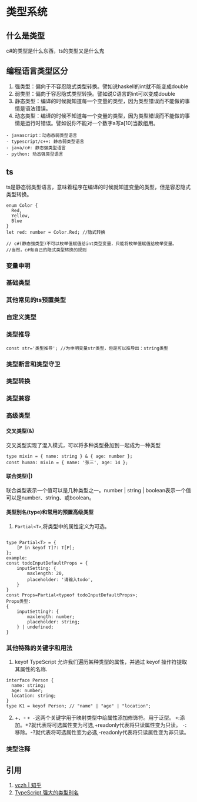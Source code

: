 # 类型系统

## 什么是类型
c#的类型是什么东西，ts的类型又是什么鬼

## 编程语言类型区分
1. 强类型：偏向于不容忍隐式类型转换。譬如说haskell的int就不能变成double
2. 弱类型：偏向于容忍隐式类型转换。譬如说C语言的int可以变成double
3. 静态类型：编译的时候就知道每一个变量的类型，因为类型错误而不能做的事情是语法错误。
4. 动态类型：编译的时候不知道每一个变量的类型，因为类型错误而不能做的事情是运行时错误。譬如说你不能对一个数字a写a[10]当数组用。

```dotnetcli
- javascript：动态态弱类型语言
- typescript/c++: 静态弱类型语言
- java/c#: 静态强类型语言
- python: 动态强类型语言
```


## ts
ts是静态弱类型语言，意味着程序在编译的时候就知道变量的类型，但是容忍隐式类型转换。

```dotnetcli
enum Color {
  Red,
  Yellow,
  Blue
}
let red: number = Color.Red; //隐式转换

// c#(静态强类型)不可以枚举值赋值给int类型变量，只能将枚举值赋值给枚举变量。
//当然，c#有自己的隐式类型转换的规则
```

### 变量申明

### 基础类型

### 其他常见的ts预置类型

### 自定义类型

### 类型推导
```dotnetcli
const str='类型推导'; //为申明变量str类型，但是可以推导出：string类型
```
### 类型断言和类型守卫

### 类型转换

### 类型兼容

### 高级类型

#### 交叉类型(&)
交叉类型实现了混入模式，可以将多种类型叠加到一起成为一种类型
```dotnetcli
type mixin = { name: string } & { age: number };
const human: mixin = { name: '张三', age: 14 };
```

#### 联合类型(|)
联合类型表示一个值可以是几种类型之一。number | string | boolean表示一个值可以是number、string、或boolean。

#### 类型别名(type)和常用的预置高级类型

 1. `Partial<T>`,将类型中的属性定义为可选。
```dotnetcli

type Partial<T> = {
    [P in keyof T]?: T[P];
};
example:
const todoInputDefaultProps = {
    inputSetting: {
        maxlength: 20,
        placeholder: '请输入todo',
    }
}
const Props=Partial<typeof todoInputDefaultProps>;
Props类型:
{
    inputSetting?: {
        maxlength: number;
        placeholder: string;
    } | undefined;
}
```

### 其他特殊的关键字和用法
1. keyof
TypeScript 允许我们遍历某种类型的属性，并通过 keyof 操作符提取其属性的名称.
```dotnetcli
interface Person {
  name: string;
  age: number;
  location: string;
}
type K1 = keyof Person; // "name" | "age" | "location";
```
2. +、-
`+ -`这两个关键字用于映射类型中给属性添加修饰符。用于泛型。
`+`:添加。+?就代表将可选属性变为可选,+readonly代表将只读属性变为只读。
`-`:移除。-?就代表将可选属性变为必选,-readonly代表将只读属性变为非只读。

### 类型注释

## 引用
1. [vczh | 知乎](https://www.zhihu.com/question/19918532/answer/21645395)
2. [TypeScript 强大的类型别名](https://juejin.im/post/5c2f87ce5188252593122c98)
